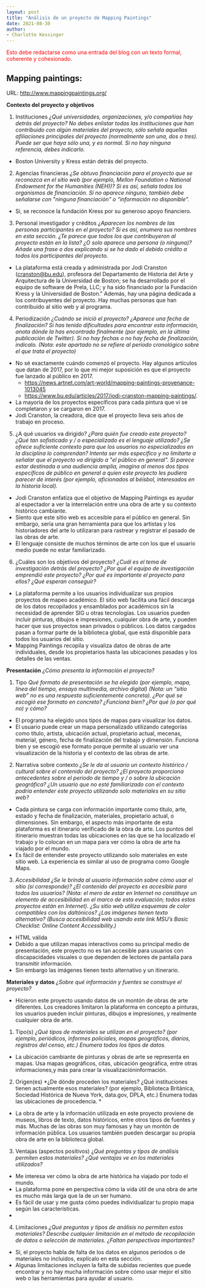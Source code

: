 ```yaml
---
layout: post
title: "Análisis de un proyecto de Mapping Paintings"
date: 2021-08-30
author:
- Charlotte Kessinger
---
```


<span style="color:red;">Esto debe redactarse como una entrada del blog con un texto formal, coherente y cohesionado.</span>

## Mapping paintings:
URL: http://www.mappingpaintings.org/

**Contexto del proyecto y objetivos**

1. Instituciones
*¿Qué universidades, organizaciones, y/o compañías hay detrás del proyecto? No debes enlistar todas las instituciones que han contribuido con algún materiales del proyecto, sólo señala aquellas afiliaciones principales del proyecto (normalmente son una, dos o tres). Puede ser que haya sólo una, y es normal. Si no hay ninguna referencia, debes indicarlo.*

* Boston University y Kress están detrás del proyecto.

2. Agencias financieras 
*¿Se obtuvo financiación para el proyecto que se reconozca en el sitio web (por ejemplo, Mellon Foundation o National Endowment for the Humanities (NEH))? Si es así, señala todos los organismos de financiación. Si no aparece ninguno, también debe señalarse con  "ninguna financiación" o “información no disponible”.*

* Si, se reconoce la fundación Kress por su generoso apoyo financiero.

3. Personal investigador y créditos
*¿Aparecen los nombres de las personas participantes en el proyecto? Si es así, enumera sus nombres en esta sección. ¿Te parece que todos los que contribuyeron al proyecto están en la lista? ¿O solo aparece una persona (o ninguna)? Añade una frase o dos explicando si se ha dado el debido crédito a todos los participantes del proyecto.*

* La plataforma está creada y administrada por Jodi Cranston (cranston@bu.edu), profesora del Departamento de Historia del Arte y Arquitectura de la Universidad de Boston; se ha desarrollado por el equipo de software de Prela, LLC; y ha sido financiado por la Fundación Kress y la Universidad de Boston."
Además, hay una página dedicada a los contribuyentes del proyecto. Hay muchas personas que han contribuido al sitio web y al programa.

4. Periodización
*¿Cuándo se inició el proyecto? ¿Aparece una fecha de finalización? Si has tenido dificultades para encontrar esta información, anota dónde la has encontrado finalmente (por ejemplo, en la última publicación de Twitter). Si no hay fechas o no hay fecha de finalización, indícalo. (Nota: este apartado no se refiere al período cronológico sobre el que trata el proyecto)*

* No sé exactamente cuándo comenzó el proyecto. Hay algunos artículos que datan de 2017, por lo que mi mejor suposición es que el proyecto fue lanzado al público en 2017.
  * https://news.artnet.com/art-world/mapping-paintings-provenance-1013045
  * https://www.bu.edu/articles/2017/jodi-cranston-mapping-paintings/. 
* La mayoría de los proyectos específicos para cada pintura que vi se completaron y se cargaron en 2017.
* Jodi Cranston, la creadora, dice que el proyecto lleva seis años de trabajo en proceso.

5. ¿A qué usuarios va dirigido? 
*¿Para quién fue creado este proyecto? ¿Qué tan sofisticado y / o especializado es el lenguaje utilizado? ¿Se ofrece suficiente contexto para que los usuarios no especializados en la disciplina lo comprendan? Intenta ser más específico y no limitarte a señalar que el proyecto va dirigido a "el público en general". Si parece estar destinada a una audiencia amplia, imagina al menos dos tipos específicos de público en general a quien este proyecto les pudiera parecer de interés (por ejemplo, aficionados al béisbol, interesados en la historia local).*

* Jodi Cranston enfatiza que el objetivo de Mapping Paintings es ayudar al espectador a ver la interrelación entre una obra de arte y su contexto histórico cambiante.
* Siento que este sitio web es accesible para el público en general. Sin embargo, sería una gran herramienta para que los artistas y los historiadores del arte lo utilizaran para rastrear y registrar el pasado de las obras de arte.
* El lenguaje consiste de muchos términos de arte con los que el usuario medio puede no estar familiarizado.

6. ¿Cuáles son los objetivos del proyecto? 
*¿Cuál es el tema de investigación detrás del proyecto? ¿Por qué el equipo de investigación emprendió este proyecto? ¿Por qué es importante el proyecto para ellos? ¿Qué esperan conseguir?*

* La plataforma permite a los usuarios individualizar sus propios proyectos de mapeo académico. El sitio web facilita una fácil descarga de los datos recopilados y ensamblados por académicos sin la necesidad de aprender SIG u otras tecnologías. Los usuarios pueden incluir pinturas, dibujos e impresiones, cualquier obra de arte, y pueden hacer que sus proyectos sean privados o públicos. Los datos cargados pasan a formar parte de la biblioteca global, que está disponible para todos los usuarios del sitio.
* Mapping Paintings recopila y visualiza datos de obras de arte individuales, desde los propietarios hasta las ubicaciones pasadas y los detalles de las ventas. 

**Presentación**
*¿Cómo presenta la información el proyecto?*
1. Tipo
*Qué formato de presentación se ha elegido (por ejemplo, mapa, línea del tiempo, ensayo multimedia, archivo digital) (Nota: un “sitio web” no es una respuesta suficientemente concreta). ¿Por qué se escogió ese formato en concreto? ¿Funciona bien? ¿Por qué (o por qué no) y cómo?*

* El programa ha elegido unos tipos de mapas para visualizar los datos. 
* El usuario puede crear un mapa personalizado utilizando categorías como título, artista, ubicación actual, propietario actual, mecenas, material, género, fecha de finalización del trabajo y dimensión. Funciona bien y se escogió ese formato porque permite al usuario ver una visualización de la historia y el contexto de las obras de arte.

2. Narrativa sobre contexto
*¿Se le da al usuario un contexto histórico / cultural sobre el contenido del proyecto? ¿El proyecto proporciona antecedentes sobre el período de tiempo y / o sobre la ubicación geográfica? ¿Un usuario que no esté familiarizado con el contexto podría entender este proyecto utilizando solo materiales en su sitio web?*

* Cada pintura se carga con información importante como título, arte, estado y fecha de finalización, materiales, propietario actual, o dimensiones. Sin embargo, el aspecto más importante de esta plataforma es el itinerario verificado de la obra de arte.
Los puntos del itinerario muestran todas las ubicaciones en las que se ha localizado el trabajo y lo colocan en un mapa para ver cómo la obra de arte ha viajado por el mundo.
* Es fácil de entender este proyecto utilizando solo materiales en este sitio web. La experiencia es similar al uso de  programa como Google Maps. 

3. *Accesibilidad
¿Se le brinda al usuario información sobre cómo usar el sitio (si corresponde)? ¿El contenido del proyecto es accesible para todos los usuarios? (Nota: el mero de estar en Internet no constituye un elemento de accesibilidad en el marco de esta evaluación; todos estos proyectos están en Internet). ¿Su sitio web utiliza esquemas de color compatibles con los daltónicos? ¿Las imágenes tienen texto alternativo? (Busca accesibilidad web usando este link MSU’s Basic Checklist: Online Content Accessibility.)*

* HTML válida  
* Debido a que utilizan mapas interactivos como su principal medio de presentación, este proyecto no es tan accesible para usuarios con discapacidades visuales o que dependen de lectores de pantalla para transmitir información.
* Sin embargo las imágenes tienen texto alternativo y un itinerario. 

**Materiales y datos**
*¿Sobre qué información y fuentes se construye el proyecto?*

* Hicieron este proyecto usando datos de un montón de obras de arte diferentes. Los creadores limitaron la plataforma en concepto a pinturas, los usuarios pueden incluir pinturas, dibujos e impresiones, y realmente cualquier obra de arte.

1. Tipo(s)
*¿Qué tipos de materiales se utilizan en el proyecto? (por ejemplo, periódicos, informes policiales, mapas geográficos, diarios, registros del censo, etc.) Enumera todos los tipos de datos.*

* La ubicación cambiante de pinturas y obras de arte se representa en mapas. Usa mapas geográficos, citas, ubicación geográfica, entre otras informaciones,y más para crear la visualizacióninformación.

2. Origen(es)
*¿De dónde proceden los materiales? ¿Qué instituciones tienen actualmente esos materiales? (por ejemplo, Biblioteca Británica, Sociedad Histórica de Nueva York, data.gov, DPLA, etc.) Enumera todas las ubicaciones de procedencia. *

* La obra de arte y la información utilizada en este proyecto proviene de museos, libros de texto, datos históricos, entre otros tipos de fuentes y más. Muchas de las obras son muy famosas y hay un montón de información pública. Los usuarios también pueden descargar su propia obra de arte en la biblioteca global.

3. Ventajas (aspectos positivos)
¿*Qué preguntas y tipos de análisis permiten estos materiales? ¿Qué ventajas ve en los materiales utilizados?*

* Me interesa ver cómo la obra de arte histórica ha viajado por todo el mundo.
* La plataforma pone en perspectiva cómo la vida útil de una obra de arte es mucho más larga que la de un ser humano.
* Es fácil de usar y me gusta cómo puedes individualizar tu propio mapa según las características.
* 
4. Limitaciones
*¿Qué preguntas y tipos de análisis no permiten estos materiales? Describe cualquier limitación en el método de recopilación de datos o selección de materiales. ¿Faltan perspectivas importantes?*

* Sí, el proyecto habla de falta de los datos en algunos períodos o de materiales no incluidos, explícalo en esta sección. 
* Algunas limitaciones incluyen la falta de subidas recientes que puede encontrar y no hay mucha información sobre cómo usar mejor el sitio web o las herramientas para ayudar al usuario.

